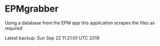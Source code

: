 # EPMgrabber
Using a database from the EPM app this application scrapes the files as required


Latest backup: Sun Sep 22 11:21:01 UTC 2019
